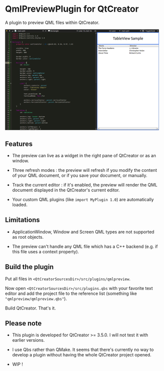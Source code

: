 QmlPreviewPlugin for QtCreator
===============================

A plugin to preview QML files within QtCreator.

![Overview](readme_resources/overview.png)

Features
---------

- The preview can live as a widget in the right pane of QtCreator or as an window.

- Three refresh modes : the preview will refresh if you modify the content of your QML document, or if you save your document, or manually.

- Track the current editor : if it's enabled, the preview will render the QML document displayed in the QtCreator's current editor.

- Your custom QML plugins (like `import MyPlugin 1.0`) are automatically loaded.

Limitations
------------

- ApplicationWindow, Window and Screen QML types are not supported as root objects.

- The preview can't handle any QML file which has a C++ backend (e.g. if this file uses a context property).

Build the plugin
-----------------
Put all files in `<QtCreatorSourcesDir>/src/plugins/qmlpreview`.

Now open `<QtCreatorSourcesDir>/src/plugins.qbs` with your favorite text editor and add the project file to the reference list (something like `"qmlpreview/qmlpreview.qbs"`).

Build QtCreator. That's it.

Please note
-----------------
- This plugin is developed for QtCreator >= 3.5.0. I will not test it with earlier versions.

- I use Qbs rather than QMake. It seems that there's currently no way to develop a plugin without having the whole QtCreator project opened.

- WIP !
